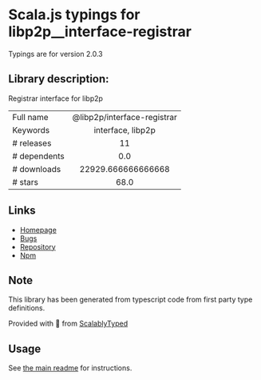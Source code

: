 
# Scala.js typings for libp2p__interface-registrar

Typings are for version 2.0.3

## Library description:
Registrar interface for libp2p

|                    |                 |
| ------------------ | :-------------: |
| Full name          | @libp2p/interface-registrar |
| Keywords           | interface, libp2p |
| # releases         | 11 |
| # dependents       | 0.0 |
| # downloads        | 22929.666666666668 |
| # stars            | 68.0 |

## Links
- [Homepage](https://github.com/libp2p/js-libp2p-interfaces/tree/master/packages/interface-registrar#readme)
- [Bugs](https://github.com/libp2p/js-libp2p-interfaces/issues)
- [Repository](https://github.com/libp2p/js-libp2p-interfaces)
- [Npm](https://www.npmjs.com/package/%40libp2p%2Finterface-registrar)
    


## Note
This library has been generated from typescript code from first party type definitions.

Provided with :purple_heart: from [ScalablyTyped](https://github.com/oyvindberg/ScalablyTyped)

## Usage
See [the main readme](../../readme.md) for instructions.


